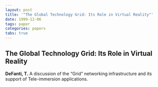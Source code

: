 ```yaml
---
layout: post
title: '"The Global Technology Grid: Its Role in Virtual Reality"'
date: 1999-12-06
tags: paper
categories: papers
tabs: true
---
```


## The Global Technology Grid: Its Role in Virtual Reality
**DeFanti, T.**
A discussion of the &ldquo;Grid&rdquo; networking infrastructure and its support of Tele-immersion applications.